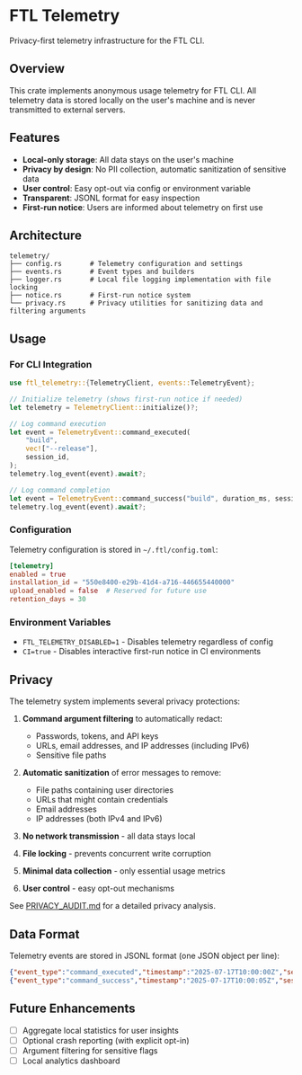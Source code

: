 # FTL Telemetry

Privacy-first telemetry infrastructure for the FTL CLI.

## Overview

This crate implements anonymous usage telemetry for FTL CLI. All telemetry data is stored locally on the user's machine and is never transmitted to external servers.

## Features

- **Local-only storage**: All data stays on the user's machine
- **Privacy by design**: No PII collection, automatic sanitization of sensitive data
- **User control**: Easy opt-out via config or environment variable
- **Transparent**: JSONL format for easy inspection
- **First-run notice**: Users are informed about telemetry on first use

## Architecture

```
telemetry/
├── config.rs       # Telemetry configuration and settings
├── events.rs       # Event types and builders
├── logger.rs       # Local file logging implementation with file locking
├── notice.rs       # First-run notice system
└── privacy.rs      # Privacy utilities for sanitizing data and filtering arguments
```

## Usage

### For CLI Integration

```rust
use ftl_telemetry::{TelemetryClient, events::TelemetryEvent};

// Initialize telemetry (shows first-run notice if needed)
let telemetry = TelemetryClient::initialize()?;

// Log command execution
let event = TelemetryEvent::command_executed(
    "build",
    vec!["--release"],
    session_id,
);
telemetry.log_event(event).await?;

// Log command completion
let event = TelemetryEvent::command_success("build", duration_ms, session_id);
telemetry.log_event(event).await?;
```

### Configuration

Telemetry configuration is stored in `~/.ftl/config.toml`:

```toml
[telemetry]
enabled = true
installation_id = "550e8400-e29b-41d4-a716-446655440000"
upload_enabled = false  # Reserved for future use
retention_days = 30
```

### Environment Variables

- `FTL_TELEMETRY_DISABLED=1` - Disables telemetry regardless of config
- `CI=true` - Disables interactive first-run notice in CI environments

## Privacy

The telemetry system implements several privacy protections:

1. **Command argument filtering** to automatically redact:
   - Passwords, tokens, and API keys
   - URLs, email addresses, and IP addresses (including IPv6)
   - Sensitive file paths

2. **Automatic sanitization** of error messages to remove:
   - File paths containing user directories
   - URLs that might contain credentials  
   - Email addresses
   - IP addresses (both IPv4 and IPv6)

3. **No network transmission** - all data stays local

4. **File locking** - prevents concurrent write corruption

5. **Minimal data collection** - only essential usage metrics

6. **User control** - easy opt-out mechanisms

See [PRIVACY_AUDIT.md](./PRIVACY_AUDIT.md) for a detailed privacy analysis.

## Data Format

Telemetry events are stored in JSONL format (one JSON object per line):

```json
{"event_type":"command_executed","timestamp":"2025-07-17T10:00:00Z","session_id":"...","command":"build","args":["--release"],"ftl_version":"0.0.36","os":"macos","arch":"aarch64"}
{"event_type":"command_success","timestamp":"2025-07-17T10:00:05Z","session_id":"...","command":"build","duration_ms":5000}
```

## Future Enhancements

- [ ] Aggregate local statistics for user insights
- [ ] Optional crash reporting (with explicit opt-in)
- [ ] Argument filtering for sensitive flags
- [ ] Local analytics dashboard